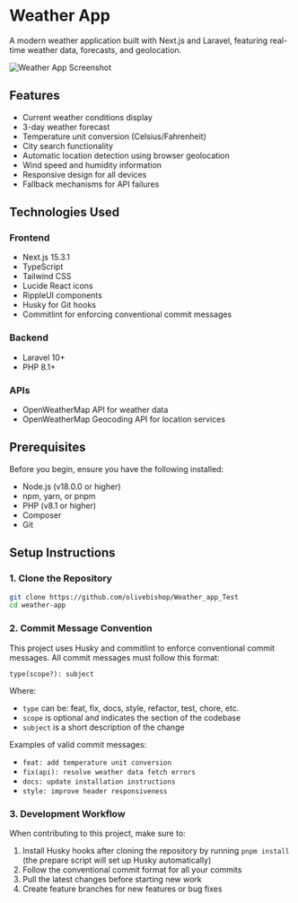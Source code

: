 # Weather App

A modern weather application built with Next.js and Laravel, featuring real-time weather data, forecasts, and geolocation.

![Weather App Screenshot](/placeholder.svg?height=400&width=800)

## Features

- Current weather conditions display
- 3-day weather forecast
- Temperature unit conversion (Celsius/Fahrenheit)
- City search functionality
- Automatic location detection using browser geolocation
- Wind speed and humidity information
- Responsive design for all devices
- Fallback mechanisms for API failures

## Technologies Used

### Frontend
- Next.js 15.3.1
- TypeScript
- Tailwind CSS
- Lucide React icons
- RippleUI components
- Husky for Git hooks
- Commitlint for enforcing conventional commit messages

### Backend
- Laravel 10+
- PHP 8.1+

### APIs
- OpenWeatherMap API for weather data
- OpenWeatherMap Geocoding API for location services

## Prerequisites

Before you begin, ensure you have the following installed:
- Node.js (v18.0.0 or higher)
- npm, yarn, or pnpm
- PHP (v8.1 or higher)
- Composer
- Git

## Setup Instructions

### 1. Clone the Repository

```bash
git clone https://github.com/olivebishop/Weather_app_Test
cd weather-app
```

### 2. Commit Message Convention

This project uses Husky and commitlint to enforce conventional commit messages. All commit messages must follow this format:

```
type(scope?): subject
```

Where:
- `type` can be: feat, fix, docs, style, refactor, test, chore, etc.
- `scope` is optional and indicates the section of the codebase
- `subject` is a short description of the change

Examples of valid commit messages:
- `feat: add temperature unit conversion`
- `fix(api): resolve weather data fetch errors`
- `docs: update installation instructions`
- `style: improve header responsiveness`

### 3. Development Workflow

When contributing to this project, make sure to:

1. Install Husky hooks after cloning the repository by running `pnpm install` (the prepare script will set up Husky automatically)
2. Follow the conventional commit format for all your commits
3. Pull the latest changes before starting new work
4. Create feature branches for new features or bug fixes